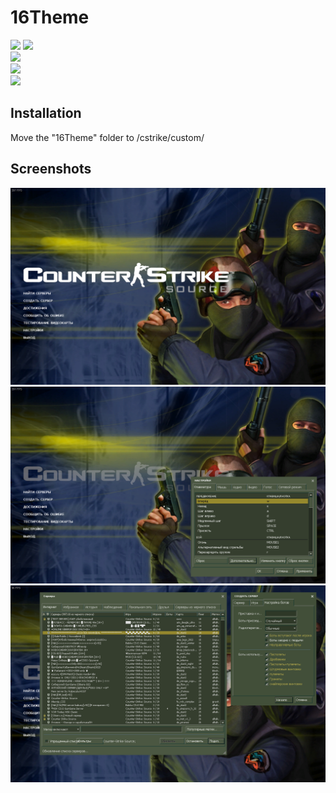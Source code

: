 # 16Theme
![](https://img.shields.io/badge/latest-1.1-informational)
![](https://img.shields.io/badge/stable-1.1-informational)
<br>
![](https://img.shields.io/badge/game-CS:S-informational)
<br>
![](https://img.shields.io/badge/development-active-success)
<br>
![](https://img.shields.io/badge/legacy-1.0-critical)

## Installation
Move the "16Theme" folder to <game folder>/cstrike/custom/

## Screenshots
![Main menu](/scr1.png?raw=true "Screenshot 1")
![Settings](/scr2.png?raw=true "Screenshot 2")
![Server Browser](/scr3.png?raw=true "Screenshot 3")
